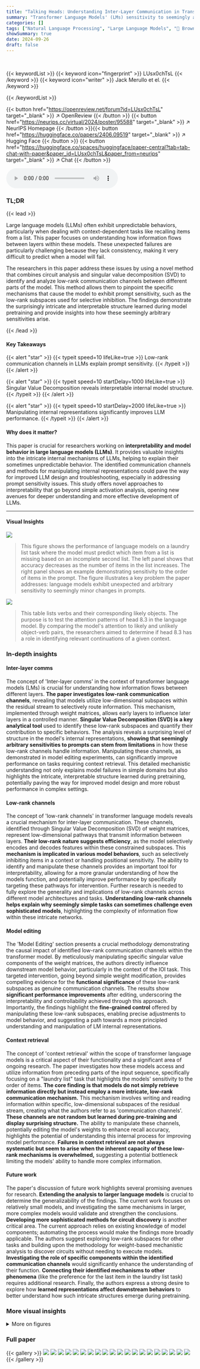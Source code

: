```yaml
---
title: "Talking Heads: Understanding Inter-Layer Communication in Transformer Language Models"
summary: "Transformer Language Models' (LMs) sensitivity to seemingly arbitrary prompt changes is explained by identifying low-rank communication channels between layers.  By decomposing attention heads, resear..."
categories: []
tags: ["Natural Language Processing", "Large Language Models", "🏢 Brown University",]
showSummary: true
date: 2024-09-26
draft: false
---
```


<br>

{{< keywordList >}}
{{< keyword icon="fingerprint" >}} LUsx0chTsL {{< /keyword >}}
{{< keyword icon="writer" >}} Jack Merullo et el. {{< /keyword >}}
 
{{< /keywordList >}}

{{< button href="https://openreview.net/forum?id=LUsx0chTsL" target="_blank" >}}
↗ OpenReview
{{< /button >}}
{{< button href="https://neurips.cc/virtual/2024/poster/95588" target="_blank" >}}
↗ NeurIPS Homepage
{{< /button >}}{{< button href="https://huggingface.co/papers/2406.09519" target="_blank" >}}
↗ Hugging Face
{{< /button >}}
{{< button href="https://huggingface.co/spaces/huggingface/paper-central?tab=tab-chat-with-paper&paper_id=LUsx0chTsL&paper_from=neurips" target="_blank" >}}
↗ Chat
{{< /button >}}



<audio controls>
    <source src="https://ai-paper-reviewer.com/LUsx0chTsL/podcast.wav" type="audio/wav">
    Your browser does not support the audio element.
</audio>


### TL;DR


{{< lead >}}

Large language models (LLMs) often exhibit unpredictable behaviors, particularly when dealing with context-dependent tasks like recalling items from a list.  This paper focuses on understanding how information flows between layers within these models.  These unexpected failures are particularly challenging because they lack consistency, making it very difficult to predict when a model will fail. 

The researchers in this paper address these issues by using a novel method that combines circuit analysis and singular value decomposition (SVD) to identify and analyze low-rank communication channels between different parts of the model. This method allows them to pinpoint the specific mechanisms that cause the model to exhibit prompt sensitivity, such as the low-rank subspaces used for selective inhibition.  The findings demonstrate the surprisingly intricate and interpretable structure learned during model pretraining and provide insights into how these seemingly arbitrary sensitivities arise.

{{< /lead >}}


#### Key Takeaways

{{< alert "star" >}}
{{< typeit speed=10 lifeLike=true >}} Low-rank communication channels in LLMs explain prompt sensitivity. {{< /typeit >}}
{{< /alert >}}

{{< alert "star" >}}
{{< typeit speed=10 startDelay=1000 lifeLike=true >}} Singular Value Decomposition reveals interpretable internal model structure. {{< /typeit >}}
{{< /alert >}}

{{< alert "star" >}}
{{< typeit speed=10 startDelay=2000 lifeLike=true >}} Manipulating internal representations significantly improves LLM performance. {{< /typeit >}}
{{< /alert >}}

#### Why does it matter?
This paper is crucial for researchers working on **interpretability and model behavior in large language models (LLMs)**.  It provides valuable insights into the intricate internal mechanisms of LLMs, helping to explain their sometimes unpredictable behavior.  The identified communication channels and methods for manipulating internal representations could pave the way for improved LLM design and troubleshooting, especially in addressing prompt sensitivity issues. This study offers novel approaches to interpretability that go beyond simple activation analysis, opening new avenues for deeper understanding and more effective development of LLMs.

------
#### Visual Insights



![](https://ai-paper-reviewer.com/LUsx0chTsL/figures_2_1.jpg)

> This figure shows the performance of language models on a laundry list task where the model must predict which item from a list is missing based on an incomplete second list.  The left panel shows that accuracy decreases as the number of items in the list increases. The right panel shows an example demonstrating sensitivity to the order of items in the prompt. The figure illustrates a key problem the paper addresses: language models exhibit unexpected and arbitrary sensitivity to seemingly minor changes in prompts.





![](https://ai-paper-reviewer.com/LUsx0chTsL/tables_22_1.jpg)

> This table lists verbs and their corresponding likely objects.  The purpose is to test the attention patterns of head 8.3 in the language model. By comparing the model's attention to likely and unlikely object-verb pairs, the researchers aimed to determine if head 8.3 has a role in identifying relevant continuations of a given context.





### In-depth insights


#### Inter-layer comms
The concept of 'Inter-layer comms' in the context of transformer language models (LMs) is crucial for understanding how information flows between different layers.  **The paper investigates low-rank communication channels**, revealing that models utilize low-dimensional subspaces within the residual stream to selectively route information.  This mechanism, implemented through weight matrices, allows early layers to influence later layers in a controlled manner.  **Singular Value Decomposition (SVD) is a key analytical tool** used to identify these low-rank subspaces and quantify their contribution to specific behaviors. The analysis reveals a surprising level of structure in the model's internal representations, **showing that seemingly arbitrary sensitivities to prompts can stem from limitations** in how these low-rank channels handle information.  Manipulating these channels, as demonstrated in model editing experiments, can significantly improve performance on tasks requiring context retrieval.  This detailed mechanistic understanding not only explains model failures in simple domains but also highlights the intricate, interpretable structure learned during pretraining, potentially paving the way for improved model design and more robust performance in complex settings.

#### Low-rank channels
The concept of 'low-rank channels' in transformer language models reveals a crucial mechanism for inter-layer communication.  These channels, identified through Singular Value Decomposition (SVD) of weight matrices, represent low-dimensional pathways that transmit information between layers. **Their low-rank nature suggests efficiency**, as the model selectively encodes and decodes features within these constrained subspaces. This **mechanism is implicated in various model behaviors**, such as selectively inhibiting items in a context or handling positional sensitivity.  The ability to identify and manipulate these channels provides an important tool for interpretability, allowing for a more granular understanding of how the models function, and potentially improve performance by specifically targeting these pathways for intervention.  Further research is needed to fully explore the generality and implications of low-rank channels across different model architectures and tasks.  **Understanding low-rank channels helps explain why seemingly simple tasks can sometimes challenge even sophisticated models**, highlighting the complexity of information flow within these intricate networks.

#### Model editing
The 'Model Editing' section presents a crucial methodology demonstrating the causal impact of identified low-rank communication channels within the transformer model. By meticulously manipulating specific singular value components of the weight matrices, the authors directly influence downstream model behavior, particularly in the context of the IOI task.  This targeted intervention, going beyond simple weight modification, provides compelling evidence for the **functional significance** of these low-rank subspaces as genuine communication channels.  The results show **significant performance improvements** after editing, underscoring the interpretability and controllability achieved through this approach.  Importantly, the findings highlight the **fine-grained control** offered by manipulating these low-rank subspaces, enabling precise adjustments to model behavior, and suggesting a path towards a more principled understanding and manipulation of LM internal representations.

#### Context retrieval
The concept of 'context retrieval' within the scope of transformer language models is a critical aspect of their functionality and a significant area of ongoing research.  The paper investigates how these models access and utilize information from preceding parts of the input sequence, specifically focusing on a "laundry list" task that highlights the models' sensitivity to the order of items. **The core finding is that models do not simply retrieve information directly but instead employ a more intricate, low-rank communication mechanism.** This mechanism involves writing and reading information within specific, low-dimensional subspaces of the residual stream, creating what the authors refer to as 'communication channels'.  **These channels are not random but learned during pre-training and display surprising structure.** The ability to manipulate these channels, potentially editing the model's weights to enhance recall accuracy, highlights the potential of understanding this internal process for improving model performance. **Failures in context retrieval are not always systematic but seem to arise when the inherent capacity of these low-rank mechanisms is overwhelmed,** suggesting a potential bottleneck limiting the models' ability to handle more complex information.

#### Future work
The paper's discussion of future work highlights several promising avenues for research.  **Extending the analysis to larger language models** is crucial to determine the generalizability of the findings.  The current work focuses on relatively small models, and investigating the same mechanisms in larger, more complex models would validate and strengthen the conclusions.  **Developing more sophisticated methods for circuit discovery** is another critical area. The current approach relies on existing knowledge of model components; automating the process would make the findings more broadly applicable. The authors suggest exploring low-rank subspaces for other tasks and building upon the methodology for weight-based mechanistic analysis to discover circuits without needing to execute models.  **Investigating the role of specific components within the identified communication channels** would significantly enhance the understanding of their function.  **Connecting their identified mechanisms to other phenomena** (like the preference for the last item in the laundry list task) requires additional research.   Finally, the authors express a strong desire to explore how **learned representations affect downstream behaviors** to better understand how such intricate structures emerge during pretraining.


### More visual insights

<details>
<summary>More on figures
</summary>


![](https://ai-paper-reviewer.com/LUsx0chTsL/figures_3_1.jpg)

> This figure displays the relationship between weight-based composition scores and data-based inhibition scores for different inhibition heads connected to mover head 9.9 in the IOI (Indirect Object Identification) task.  The key observation is that the inhibition effect is highly concentrated in one or two components of each inhibition head's matrix. Removing those specific components significantly reduces the mover head's capacity to inhibit one of the names in the IOI task, highlighting the importance of low-rank subspaces within the interaction between heads. The visualization demonstrates that using the composition score, especially with the decomposition of component matrices, is effective for analyzing and interpreting the inter-layer communication.


![](https://ai-paper-reviewer.com/LUsx0chTsL/figures_5_1.jpg)

> This figure shows that because the component matrices are rank-1, their output spaces are 1D, making them easier to interpret.  The left panel displays a PCA of mover head 9.9 queries, showing inhibition component activations distributed along a line.  The right panel illustrates how scaling a vector along this line (representing inhibition strength) and adding it to the residual stream or replacing an attention head's output can change model behavior, as further demonstrated in Figure 4.


![](https://ai-paper-reviewer.com/LUsx0chTsL/figures_6_1.jpg)

> This figure shows the results of experiments manipulating the 1D inhibition components and 2D duplicate token components to control the mover head's attention. The top part demonstrates that scaling a vector in the 8.10.1 output space can selectively inhibit either the first or second name. The bottom part shows how adding or removing duplicate token information from the duplicate channel affects the inhibition of names.  The results highlight the fine-grained control these components exert over the model's behavior and the specificity of their effects.


![](https://ai-paper-reviewer.com/LUsx0chTsL/figures_8_1.jpg)

> This figure shows the results of experiments on manipulating the inhibition components to control the mover head's attention. The leftmost panel shows that manipulating a single inhibition component is not sufficient to control attention to individual items in a list. The middle panels show that manipulating multiple inhibition components allows for more precise control, but that this ability breaks down as the length of the list increases. The rightmost panel shows the improvement in accuracy after intervention.


![](https://ai-paper-reviewer.com/LUsx0chTsL/figures_14_1.jpg)

> This figure shows the performance of four different language models (GPT2-XL, OPT-2.7B, OPT-6.7B, and Pythia-6.9B) on the Laundry List task as the number of objects in the list increases. The x-axis represents the number of objects, and the y-axis represents the accuracy of the model. As can be seen, the accuracy of all four models decreases as the number of objects increases. However, the larger models (OPT-6.7B and Pythia-6.9B) maintain relatively high accuracy for a larger number of objects compared to the smaller models (GPT2-XL and OPT-2.7B). This suggests that larger models are more robust to the challenges posed by the Laundry List task.


![](https://ai-paper-reviewer.com/LUsx0chTsL/figures_14_2.jpg)

> This figure presents composition scores between individual component matrices of different attention heads in a transformer language model.  The composition score measures the interaction strength between heads, revealing communication pathways.  Three types of compositions are shown: query, value, and key compositions.  The figure highlights outlier components with unusually high composition scores in value and query compositions, but not in key composition.  These outliers are in heads that play specific roles (duplicate token, inhibition, and mover heads) in established language model circuits. The lack of outliers in the key composition supports the authors' focus on other types of composition in their subsequent analysis.


![](https://ai-paper-reviewer.com/LUsx0chTsL/figures_14_3.jpg)

> This figure displays the relationship between the weight-based composition score and the data-based inhibition score for different inhibition heads in relation to mover head 9.9 within the Indirect Object Identification (IOI) task.  The lower graphs show the composition score, while the upper graphs depict the inhibition score. The key observation is the strong concentration of inhibition within one or two components of each inhibition head's matrix. Removing these components significantly reduces the mover head's capacity to suppress a name, thus highlighting the importance of these components and the efficacy of using composition scores in the context of decomposed matrices for analysis. 


![](https://ai-paper-reviewer.com/LUsx0chTsL/figures_15_1.jpg)

> This figure shows the effect of applying top component interventions to some tokens.  By selectively zeroing out components of the inhibition heads, the researchers can influence which token (IO or S1) receives less attention from the mover head (9.9). A higher score indicates more inhibition on S2, while a lower score means more inhibition on IO. This demonstrates the ability to manipulate the model's selective attention behavior by directly targeting specific component interactions.


![](https://ai-paper-reviewer.com/LUsx0chTsL/figures_16_1.jpg)

> This figure shows the results of an experiment where components were removed from the inhibition heads of a language model, and the impact on the inhibition score was measured.  The experiment shows that removing the top components reduces the inhibition score by roughly half, indicating their importance to the model's behavior. Removing the lowest-ranked components, however, results in a significantly smaller effect, suggesting a low-rank structure in the inhibition mechanisms.


![](https://ai-paper-reviewer.com/LUsx0chTsL/figures_16_2.jpg)

> This figure shows how the rank-1 property of component matrices simplifies the analysis of their influence on model behavior.  The left panel displays a PCA projection of inhibition component activations, illustrating their one-dimensional nature.  The right panel demonstrates how scaling these activations (α) and incorporating them into the residual stream affects the model's output.  This manipulation allows for a controlled way to study the impact of individual components on model decisions, particularly in the context of the IOI task.


![](https://ai-paper-reviewer.com/LUsx0chTsL/figures_18_1.jpg)

> This figure shows two plots. The left plot shows how the accuracy of language models on a laundry list task decreases as the number of objects in the list increases. The right plot shows an example of how the order of objects in a prompt can affect the model's ability to correctly answer a simple question. The figure highlights the sensitivity of language models to seemingly arbitrary changes in prompts and introduces the laundry list task that will be used in the paper to illustrate these problems.


![](https://ai-paper-reviewer.com/LUsx0chTsL/figures_19_1.jpg)

> The figure shows two plots. The left plot shows how the accuracy of language models decreases as the number of objects in a laundry list increases. The right plot shows an example of how changing the order of items in a laundry list can affect the model's ability to correctly identify the item.


![](https://ai-paper-reviewer.com/LUsx0chTsL/figures_20_1.jpg)

> The figure shows two plots. The left plot shows how the accuracy of language models in a laundry list task decreases as the number of items in the list increases. The right plot shows an example of how changing the order of items in a prompt can significantly impact the model's accuracy, even though the model should be able to access information from anywhere in the context.  This demonstrates the arbitrary sensitivities of large language models (LLMs) to seemingly minor prompt variations.


![](https://ai-paper-reviewer.com/LUsx0chTsL/figures_21_1.jpg)

> This figure displays the relationship between weight-based composition scores and data-based inhibition scores for different inhibition heads communicating with a specific mover head (9.9) in the Indirect Object Identification (IOI) task.  The graph shows that inhibition within each head is concentrated in one or two components. Removing those components significantly reduces the mover head's ability to inhibit specific items.  This suggests that communication channels are low-rank subspaces within the residual stream. The results support the use of the composition score when examining decomposed matrices for improved interpretability.


![](https://ai-paper-reviewer.com/LUsx0chTsL/figures_22_1.jpg)

> This figure shows composition scores for different types of head interactions: previous token to induction head (key), duplicate token to inhibition head (value), and inhibition to mover head (query).  The figure demonstrates that some types of head interactions show clear signals in specific component matrices of the weight matrices (as revealed by Singular Value Decomposition), while others do not. This finding supports the authors' focus on certain types of head interactions in their analysis.


![](https://ai-paper-reviewer.com/LUsx0chTsL/figures_23_1.jpg)

> This figure shows the training progression of the inhibition component subspace and the mover head inhibition score in the Pythia model. It demonstrates the effect of adding or removing the inhibition component on the model's ability to inhibit certain tokens. The separability metric indicates how well the model separates activations for minimal pairs based on the order of names, showing the impact of the inhibition component on the model's performance.


![](https://ai-paper-reviewer.com/LUsx0chTsL/figures_24_1.jpg)

> This figure shows the results of decomposing weight matrices to find communication channels between attention heads.  The left side shows the noisy composition score without decomposition, while the right side shows the improved clarity after decomposition, highlighting in-circuit heads that communicate strongly.


![](https://ai-paper-reviewer.com/LUsx0chTsL/figures_28_1.jpg)

> This figure shows the results of decomposing weight matrices to find communication channels between attention heads. The left side shows the noisy composition scores without decomposition, while the right side shows the clearer results after decomposition, highlighting the in-circuit heads (circled in red).  The decomposition helps isolate the communication channels within the model's weights, allowing for identification of components belonging to the Indirect Object Identification (IOI) circuit without actually running the model.


![](https://ai-paper-reviewer.com/LUsx0chTsL/figures_28_2.jpg)

> This figure displays the correlation between weight-based composition scores and data-based inhibition scores for different inhibition heads connected to mover head 9.9 in the IOI task. The low-rank nature of inhibition within individual heads is highlighted, showing that removing a component leads to reduced mover head performance. This supports the use of composition scores when considering decomposed matrices.


![](https://ai-paper-reviewer.com/LUsx0chTsL/figures_29_1.jpg)

> This figure shows the results of an experiment designed to test the hypothesis that head 8.3 in GPT-2 attends to tokens that are logically appropriate continuations of the current context.  The experiment used a synthetic dataset of verb-noun pairs, with some pairs being semantically consistent (likely nouns) and others not (unlikely nouns). The results show a statistically significant difference in the mean attention scores of head 8.3 for likely vs. unlikely nouns, supporting the hypothesis that head 8.3 plays a role in identifying semantically appropriate continuations.


![](https://ai-paper-reviewer.com/LUsx0chTsL/figures_29_2.jpg)

> This figure shows the results of an experiment designed to test the hypothesis that head 8.3 in GPT-2 is involved in selecting relevant continuations of the current context.  The experiment used a synthetic dataset of verb-noun pairs, where the noun was either a likely or unlikely object of the verb. The figure displays the average attention score (probability mass assigned to a token) of head 8.3 to the noun in each condition. The results clearly indicate that head 8.3 attends much more strongly to nouns that are likely objects of the verb, providing further support for its role in contextual continuation.


![](https://ai-paper-reviewer.com/LUsx0chTsL/figures_30_1.jpg)

> This figure visualizes how the 3D inhibition subspace of a language model changes with increasing numbers of objects in a laundry list task.  Each subplot represents a different number of objects, showing how the model allocates attention in its 3D inhibition subspace.  The color of each point corresponds to which object the model attends to.  As the number of objects increases, the subspace becomes more densely packed, leading to a breakdown of the clear structure for higher object counts.


![](https://ai-paper-reviewer.com/LUsx0chTsL/figures_31_1.jpg)

> This figure shows how the 1D inhibition components and 2D duplicate token components precisely control which name is avoided by the mover head.  By scaling a vector in the output space of an inhibition component, either the first or second name can be selectively inhibited.  Similarly, adding or removing duplicate token information from the duplicate channel also affects which name is inhibited. The experiment demonstrates that only these specific components have this causal effect on the model's behavior.


![](https://ai-paper-reviewer.com/LUsx0chTsL/figures_32_1.jpg)

> This figure visualizes how the model's 3D inhibition subspace handles an increasing number of objects in a laundry list task. Each point represents a model's attention to a specific object. As more items are added, the space becomes more crowded, impacting the model's ability to accurately index and retrieve the correct information, especially from the middle of the list. The structure is surprisingly neat, except for a few instances where artifacts appear.


![](https://ai-paper-reviewer.com/LUsx0chTsL/figures_33_1.jpg)

> This figure shows the effect of scaling different combinations of inhibition components on the mover head's attention to different items in the laundry list task.  The left panel shows that scaling a single component isn't sufficient for large lists. The middle panel reveals that scaling three components creates a structured space where different regions correspond to different item positions, but this structure degrades with larger list sizes. The right panel presents the accuracy improvement resulting from sampling from this inhibition space, demonstrating that this intervention greatly helps for longer lists while showing a capacity limit.


![](https://ai-paper-reviewer.com/LUsx0chTsL/figures_34_1.jpg)

> This figure visualizes how the model's 3D inhibition subspace handles an increasing number of objects in the laundry list task.  Each sub-figure represents a different number of objects.  As more objects are added, the model allocates more space within the 3D subspace to represent them. However, this representation capacity has limits; the middle objects become crowded together in the space, which negatively affects the model's performance in the task.


![](https://ai-paper-reviewer.com/LUsx0chTsL/figures_35_1.jpg)

> This figure shows the results of manipulating the inhibition components.  The left panel shows that manipulating a single inhibition component doesn't allow for selecting specific objects, while manipulating three components (middle) creates a surprisingly well-organized structure in the attention space.  However, this structure degrades with more items. The right panel shows the accuracy increase achieved by randomly sampling within the inhibition space.  The improvement is substantial for smaller lists but plateaus with larger ones because the model's ability to index the items in the list is capacity-limited.


![](https://ai-paper-reviewer.com/LUsx0chTsL/figures_36_1.jpg)

> This figure shows the results of experiments manipulating the inhibition channel to improve the model's ability to recall items from a list (Laundry List Task).  The left and middle panels show that interventions on the inhibition channel allow for finer-grained control over which item the model attends to, but this ability degrades as the list length increases.  The right panel shows that manipulating this channel leads to significant accuracy improvements in recalling items from the list, especially when the number of items is small to moderate.


![](https://ai-paper-reviewer.com/LUsx0chTsL/figures_37_1.jpg)

> This figure shows the effect of manipulating the inhibition components on the mover head's attention and the model's accuracy on the Laundry List task.  The left panel shows that scaling a single inhibition component is insufficient to control attention to specific objects in the list. The middle panel demonstrates that scaling a combination of three inhibition components allows for fine-grained control over which object is attended to, revealing an intricate structure in the model's representation of list items. However, this structure breaks down as the list length increases, demonstrating a capacity limit of the inhibition mechanism. The right panel illustrates the improvement in task accuracy achieved by strategically sampling from the inhibition space.


![](https://ai-paper-reviewer.com/LUsx0chTsL/figures_38_1.jpg)

> This figure visualizes how the three-dimensional inhibition subspace in a language model handles an increasing number of objects in a laundry list task. Each sub-figure represents a different number of objects (3-10 and 20).  The colors indicate which object the model is primarily focusing on. The plot shows that as the number of objects increases, the model's attention to the objects gets increasingly compressed and less structured, especially in the middle range of objects, potentially indicating a capacity limitation in this mechanism.


![](https://ai-paper-reviewer.com/LUsx0chTsL/figures_39_1.jpg)

> This figure visualizes how scaling inhibition components affects the mover head's attention and model accuracy in a laundry list task.  The left panel shows that scaling a single inhibition component is insufficient for precise object selection. The middle panel demonstrates that scaling three inhibition components reveals a structured representation space where attention is partitioned by object index; this structure degrades with a larger number of objects. The right panel displays accuracy improvements resulting from sampling within the inhibition space, showing enhanced performance but limited capacity.


</details>






### Full paper

{{< gallery >}}
<img src="https://ai-paper-reviewer.com/LUsx0chTsL/1.png" class="grid-w50 md:grid-w33 xl:grid-w25" />
<img src="https://ai-paper-reviewer.com/LUsx0chTsL/2.png" class="grid-w50 md:grid-w33 xl:grid-w25" />
<img src="https://ai-paper-reviewer.com/LUsx0chTsL/3.png" class="grid-w50 md:grid-w33 xl:grid-w25" />
<img src="https://ai-paper-reviewer.com/LUsx0chTsL/4.png" class="grid-w50 md:grid-w33 xl:grid-w25" />
<img src="https://ai-paper-reviewer.com/LUsx0chTsL/5.png" class="grid-w50 md:grid-w33 xl:grid-w25" />
<img src="https://ai-paper-reviewer.com/LUsx0chTsL/6.png" class="grid-w50 md:grid-w33 xl:grid-w25" />
<img src="https://ai-paper-reviewer.com/LUsx0chTsL/7.png" class="grid-w50 md:grid-w33 xl:grid-w25" />
<img src="https://ai-paper-reviewer.com/LUsx0chTsL/8.png" class="grid-w50 md:grid-w33 xl:grid-w25" />
<img src="https://ai-paper-reviewer.com/LUsx0chTsL/9.png" class="grid-w50 md:grid-w33 xl:grid-w25" />
<img src="https://ai-paper-reviewer.com/LUsx0chTsL/10.png" class="grid-w50 md:grid-w33 xl:grid-w25" />
<img src="https://ai-paper-reviewer.com/LUsx0chTsL/11.png" class="grid-w50 md:grid-w33 xl:grid-w25" />
<img src="https://ai-paper-reviewer.com/LUsx0chTsL/12.png" class="grid-w50 md:grid-w33 xl:grid-w25" />
<img src="https://ai-paper-reviewer.com/LUsx0chTsL/13.png" class="grid-w50 md:grid-w33 xl:grid-w25" />
<img src="https://ai-paper-reviewer.com/LUsx0chTsL/14.png" class="grid-w50 md:grid-w33 xl:grid-w25" />
<img src="https://ai-paper-reviewer.com/LUsx0chTsL/15.png" class="grid-w50 md:grid-w33 xl:grid-w25" />
<img src="https://ai-paper-reviewer.com/LUsx0chTsL/16.png" class="grid-w50 md:grid-w33 xl:grid-w25" />
<img src="https://ai-paper-reviewer.com/LUsx0chTsL/17.png" class="grid-w50 md:grid-w33 xl:grid-w25" />
<img src="https://ai-paper-reviewer.com/LUsx0chTsL/18.png" class="grid-w50 md:grid-w33 xl:grid-w25" />
<img src="https://ai-paper-reviewer.com/LUsx0chTsL/19.png" class="grid-w50 md:grid-w33 xl:grid-w25" />
<img src="https://ai-paper-reviewer.com/LUsx0chTsL/20.png" class="grid-w50 md:grid-w33 xl:grid-w25" />
{{< /gallery >}}